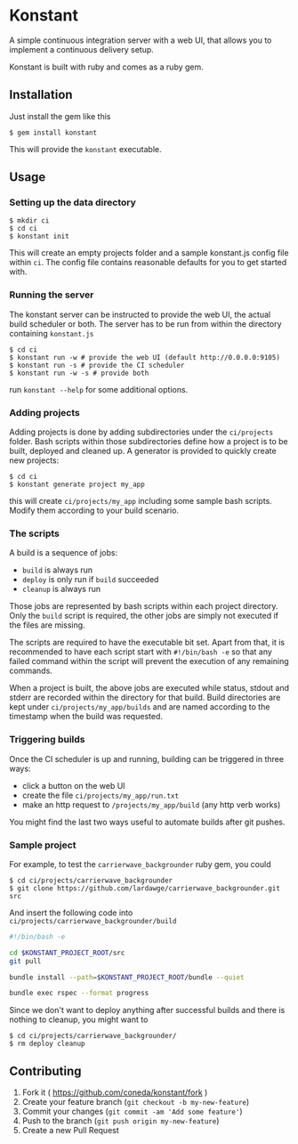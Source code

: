 # Konstant

A simple continuous integration server with a web UI, that allows
you to implement a continuous delivery setup.

Konstant is built with ruby and comes as a ruby gem.

## Installation

Just install the gem like this

    $ gem install konstant

This will provide the `konstant` executable.

## Usage

### Setting up the data directory

    $ mkdir ci
    $ cd ci
    $ konstant init

This will create an empty projects folder and a sample konstant.js config
file within `ci`. The config file contains reasonable defaults for you to get
started with.


### Running the server

The konstant server can be instructed to provide the web UI, the actual build
scheduler or both. The server has to be run from within the directory containing
`konstant.js`

    $ cd ci
    $ konstant run -w # provide the web UI (default http://0.0.0.0:9105)
    $ konstant run -s # provide the CI scheduler
    $ konstant run -w -s # provide both

run `konstant --help` for some additional options.


### Adding projects

Adding projects is done by adding subdirectories under the `ci/projects` folder.
Bash scripts within those subdirectories define how a project is to be built,
deployed and cleaned up. A generator is provided to quickly create new projects:

    $ cd ci
    $ konstant generate project my_app

this will create `ci/projects/my_app` including some sample bash scripts. Modify
them according to your build scenario.


### The scripts

A build is a sequence of jobs:

* `build` is always run
* `deploy` is only run if `build` succeeded
* `cleanup` is always run

Those jobs are represented by bash scripts within each project directory. Only
the `build` script is required, the other jobs are simply not executed
if the files are missing.

The scripts are required to have the executable bit set. Apart from that, it is
recommended to have each script start with `#!/bin/bash -e` so that any
failed command within the script will prevent the execution of any remaining 
commands.

When a project is built, the above jobs are executed while status, stdout and
stderr are recorded within the directory for that build. Build directories are
kept under `ci/projects/my_app/builds` and are named according to the timestamp
when the build was requested.


### Triggering builds

Once the CI scheduler is up and running, building can be triggered in three
ways:

* click a button on the web UI
* create the file `ci/projects/my_app/run.txt`
* make an http request to `/projects/my_app/build` (any http verb works)

You might find the last two ways useful to automate builds after git pushes.


### Sample project

For example, to test the
`carrierwave_backgrounder` ruby gem, you could

    $ cd ci/projects/carrierwave_backgrounder
    $ git clone https://github.com/lardawge/carrierwave_backgrounder.git src

And insert the following code into `ci/projects/carrierwave_backgrounder/build`

```bash
#!/bin/bash -e

cd $KONSTANT_PROJECT_ROOT/src
git pull

bundle install --path=$KONSTANT_PROJECT_ROOT/bundle --quiet

bundle exec rspec --format progress
```

Since we don't want to deploy anything after successful builds and there is
nothing to cleanup, you might want to

    $ cd ci/projects/carrierwave_backgrounder/
    $ rm deploy cleanup


## Contributing

1. Fork it ( https://github.com/coneda/konstant/fork )
2. Create your feature branch (`git checkout -b my-new-feature`)
3. Commit your changes (`git commit -am 'Add some feature'`)
4. Push to the branch (`git push origin my-new-feature`)
5. Create a new Pull Request
